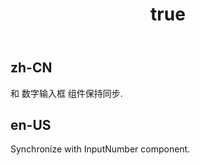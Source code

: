 ﻿---
order: 1
title:
  zh-CN: 带输入框的滑块
  en-US: Slider with InputNumber
---

## zh-CN
和 数字输入框 组件保持同步.


## en-US
Synchronize with InputNumber component.
